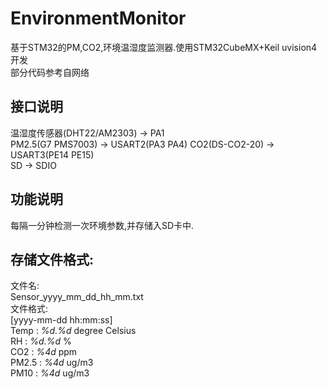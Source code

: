 # EnvironmentMonitor   
基于STM32的PM,CO2,环境温湿度监测器.使用STM32CubeMX+Keil uvision4开发   
部分代码参考自网络   
  
## 接口说明   
温湿度传感器(DHT22/AM2303) -> PA1   
PM2.5(G7 PMS7003) -> USART2(PA3 PA4)
CO2(DS-CO2-20) -> USART3(PE14 PE15)   
SD -> SDIO   

## 功能说明   
每隔一分钟检测一次环境参数,并存储入SD卡中.   

## 存储文件格式:   
文件名:   
Sensor_yyyy_mm_dd_hh_mm.txt   
文件格式:   
[yyyy-mm-dd hh:mm:ss]   
Temp : _%d.%d_ degree Celsius   
RH : _%d.%d_ %   
CO2 : _%4d_ ppm   
PM2.5 : _%4d_ ug/m3   
PM10 : _%4d_ ug/m3   

